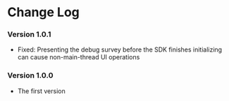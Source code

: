 # Change Log

### Version 1.0.1

* Fixed: Presenting the debug survey before the SDK finishes initializing can cause non-main-thread UI operations

### Version 1.0.0

* The first version


